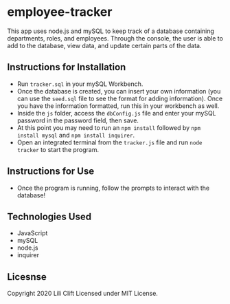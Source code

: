 # employee-tracker


This app uses node.js and mySQL to keep track of a database containing departments, roles, and employees. Through the console, the user is able to add to the database, view data, and update certain parts of the data. 


## Instructions for Installation
* Run ```tracker.sql``` in your mySQL Workbench.
* Once the database is created, you can insert your own information (you can use the ```seed.sql``` file to see the format for adding information). Once you have the information formatted, run this in your workbench as well.
* Inside the ```js``` folder, access the ```dbConfig.js``` file and enter your mySQL password in the password field, then save.
* At this point you may need to run an ```npm install``` followed by ```npm install mysql``` and ```npm install inquirer```.
* Open an integrated terminal from the ```tracker.js``` file and run ```node tracker``` to start the program.

## Instructions for Use
* Once the program is running, follow the prompts to interact with the database!

## Technologies Used
* JavaScript
* mySQL
* node.js
* inquirer

## Licesnse
Copyright 2020 Lili Clift Licensed under MIT License.